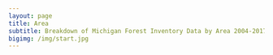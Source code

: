 ```yaml
---
layout: page
title: Area
subtitle: Breakdown of Michigan Forest Inventory Data by Area 2004-2017
bigimg: /img/start.jpg
---
```


<script src="https://jkcrosby3.github.io/MichiganForest/assets/areacharts.js"></script>	
<div id="michstats_div"
						style="width:800px;" ></div>


